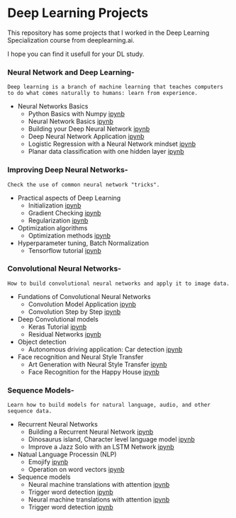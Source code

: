 # Deep Learning Projects
This repository has some projects that I worked in the Deep Learning Specialization course from deeplearning.ai.

I hope you can find it usefull for your DL study.

### Neural Network and Deep Learning-

`Deep learning is a branch of machine learning that teaches computers to do what comes naturally to humans: learn from experience.`

* Neural Networks Basics
  * Python Basics with Numpy [ipynb](Neural-Network-and-Deep-Learning/Python+Basics+With+Numpy+v3.ipynb)
  * Neural Network Basics [ipynb](Neural-Network-and-Deep-Learning/Neural-Network-Basics.ipynb)
  * Building your Deep Neural Network [ipynb](Neural-Network-and-Deep-Learning/Building+your+Deep+Neural+Network+-+Step+by+Step+v8+local.ipynb)
  * Deep Neural Network Application [ipynb](Neural-Network-and-Deep-Learning/Deep+Neural+Network+-+Application+v8+local.ipynb)
  * Logistic Regression with a Neural Network mindset [ipynb](Neural-Network-and-Deep-Learning/Logistic+Regression+with+a+Neural+Network+mindset+v5.ipynb)
  * Planar data classification with one hidden layer [ipynb](Neural-Network-and-Deep-Learning/Planar+data+classification+with+one+hidden+layer+v5.ipynb)

### Improving Deep Neural Networks-

`Check the use of common neural network "tricks".`

* Practical aspects of Deep Learning
  * Initialization [ipynb](Improving-Deep-Neural-Networks/Initialization.ipynb)
  * Gradient Checking [ipynb](Improving-Deep-Neural-Networks/Gradient+Checking+v1.ipynb)
  * Regularization [ipynb](Improving-Deep-Neural-Networks/Regularization+-+v2.ipynb)
* Optimization algorithms
  * Optimization methods [ipynb](Improving-Deep-Neural-Networks/Optimization+methods1.ipynb)
* Hyperparameter tuning, Batch Normalization
  * Tensorflow tutorial [ipynb](Improving-Deep-Neural-Networks/Tensorflow+Tutorial.ipynb)

### Convolutional Neural Networks-

`How to build convolutional neural networks and apply it to image data.`

* Fundations of Convolutional Neural Networks
  * Convolution Model Application [ipynb](Convolutional-Neural-Networks/Convolution+model+-+Application+-+v1.ipynb)
  * Convolution Step by Step [ipynb](Convolutional-Neural-Networks/Convolution+model+-+Step+by+Step+-+v2.ipynb)
* Deep Convolutional models
  * Keras Tutorial [ipynb](Convolutional-Neural-Networks/Keras+-+Tutorial+-+Happy+House+v2.ipynb)
  * Residual Networks [ipynb](Convolutional-Neural-Networks/Residual+Networks+-+v2.ipynb)
* Object detection
  * Autonomous driving application: Car detection [ipynb](Convolutional-Neural-Networks/Autonomous+driving+application+-+Car+detection+-+v3.ipynb)
* Face recognition and Neural Style Transfer
  * Art Generation with Neural Style Transfer [ipynb](Convolutional-Neural-Networks/Art+Generation+with+Neural+Style+Transfer+-+v2.ipynb)
  * Face Recognition for the Happy House [ipynb](Convolutional-Neural-Networks/Face+Recognition+for+the+Happy+House+-+v3.ipynb)

### Sequence Models-

`Learn how to build models for natural language, audio, and other sequence data.`

* Recurrent Neural Networks
  * Building a Recurrent Neural Network [ipynb](Sequence-Models/Building+a+Recurrent+Neural+Network+-+Step+by+Step+-+v3.ipynb)
  * Dinosaurus island, Character level language model [ipynb](Sequence-Models/Dinosaurus+Island+--+Character+level+language+model+final+-+v3.ipynb)
  * Improve a Jazz Solo with an LSTM Network [ipynb](Sequence-Models/Improvise+a+Jazz+Solo+with+an+LSTM+Network+-+v3.ipynb)
* Natual Language Processin (NLP)
  * Emojify [ipynb](Sequence-Models/Emojify+-+v2.ipynb)
  * Operation on word vectors [ipynb](Sequence-Models/Operations+on+word+vectors+-+v2.ipynb)
* Sequence models
  * Neural machine translations with attention [ipynb](Sequence-Models/Neural+machine+translation+with+attention+-+v4.ipynb)
  * Trigger word detection [ipynb](Sequence-Models/Trigger+word+detection+-+v1.ipynb)
  * Neural machine translations with attention [ipynb](Sequence-Models/Neural+machine+translation+with+attention+-+v4.ipynb)
  * Trigger word detection [ipynb](Sequence-Models/Trigger+word+detection+-+v1.ipynb)
